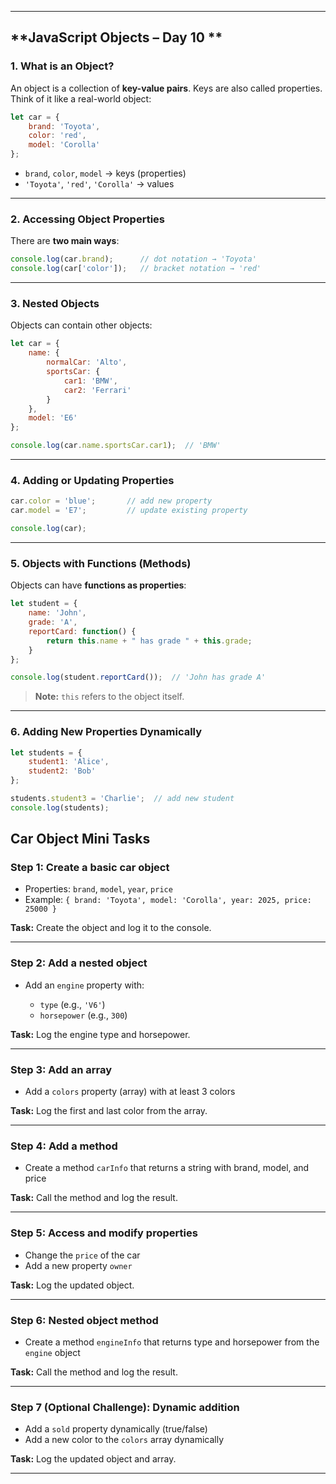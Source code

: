 
---

## **JavaScript Objects – Day 10 **

### 1. **What is an Object?**

An object is a collection of **key-value pairs**. Keys are also called properties.
Think of it like a real-world object:

```javascript
let car = {
    brand: 'Toyota',
    color: 'red',
    model: 'Corolla'
};
```

* `brand`, `color`, `model` → keys (properties)
* `'Toyota'`, `'red'`, `'Corolla'` → values

---

### 2. **Accessing Object Properties**

There are **two main ways**:

```javascript
console.log(car.brand);      // dot notation → 'Toyota'
console.log(car['color']);   // bracket notation → 'red'
```

---

### 3. **Nested Objects**

Objects can contain other objects:

```javascript
let car = {
    name: {
        normalCar: 'Alto',
        sportsCar: {
            car1: 'BMW',
            car2: 'Ferrari'
        }
    },
    model: 'E6'
};

console.log(car.name.sportsCar.car1);  // 'BMW'
```

---

### 4. **Adding or Updating Properties**

```javascript
car.color = 'blue';       // add new property
car.model = 'E7';         // update existing property

console.log(car);
```

---

### 5. **Objects with Functions (Methods)**

Objects can have **functions as properties**:

```javascript
let student = {
    name: 'John',
    grade: 'A',
    reportCard: function() {
        return this.name + " has grade " + this.grade;
    }
};

console.log(student.reportCard());  // 'John has grade A'
```

> **Note:** `this` refers to the object itself.

---

### 6. **Adding New Properties Dynamically**

```javascript
let students = {
    student1: 'Alice',
    student2: 'Bob'
};

students.student3 = 'Charlie';  // add new student
console.log(students);
```



## **Car Object Mini Tasks**

### **Step 1: Create a basic car object**

* Properties: `brand`, `model`, `year`, `price`
* Example: `{ brand: 'Toyota', model: 'Corolla', year: 2025, price: 25000 }`

**Task:** Create the object and log it to the console.

---

### **Step 2: Add a nested object**

* Add an `engine` property with:

  * `type` (e.g., `'V6'`)
  * `horsepower` (e.g., `300`)

**Task:** Log the engine type and horsepower.

---

### **Step 3: Add an array**

* Add a `colors` property (array) with at least 3 colors

**Task:** Log the first and last color from the array.

---

### **Step 4: Add a method**

* Create a method `carInfo` that returns a string with brand, model, and price

**Task:** Call the method and log the result.

---

### **Step 5: Access and modify properties**

* Change the `price` of the car
* Add a new property `owner`

**Task:** Log the updated object.

---

### **Step 6: Nested object method**

* Create a method `engineInfo` that returns type and horsepower from the `engine` object

**Task:** Call the method and log the result.

---

### **Step 7 (Optional Challenge): Dynamic addition**

* Add a `sold` property dynamically (true/false)
* Add a new color to the `colors` array dynamically

**Task:** Log the updated object and array.

---